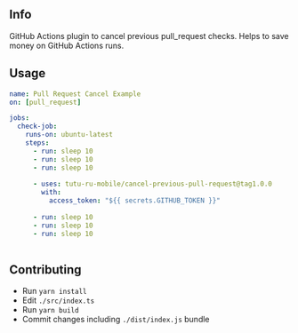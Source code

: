 ## Info
GitHub Actions plugin to cancel previous pull_request checks. Helps to save money on GitHub Actions runs.

## Usage
```yaml
name: Pull Request Cancel Example
on: [pull_request]

jobs:
  check-job:
    runs-on: ubuntu-latest
    steps:
      - run: sleep 10
      - run: sleep 10
      - run: sleep 10
      
      - uses: tutu-ru-mobile/cancel-previous-pull-request@tag1.0.0
        with:
          access_token: "${{ secrets.GITHUB_TOKEN }}"
          
      - run: sleep 10
      - run: sleep 10
      - run: sleep 10
        
```

## Contributing
- Run `yarn install`
- Edit `./src/index.ts`
- Run `yarn build`
- Commit changes including `./dist/index.js` bundle
